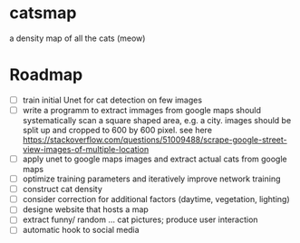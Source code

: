 # catsmap
a density map of all the cats (meow)


# Roadmap

 * [ ] train initial Unet for cat detection on few images
 * [ ] write a programm to extract immages from google maps
 should systematically scan a square shaped area, e.g. a city.
 images should be split up and cropped to 600 by 600 pixel.
 see here https://stackoverflow.com/questions/51009488/scrape-google-street-view-images-of-multiple-location
  * [ ] apply unet to google maps images and extract actual cats from google maps
  * [ ] optimize training parameters and iteratively improve network training
  * [ ] construct cat density
  * [ ] consider correction for additional factors (daytime, vegetation, lighting)
  * [ ]  designe website that hosts a map
  * [ ] extract funny/ random ... cat pictures; produce user interaction
  * [ ] automatic hook to social media
